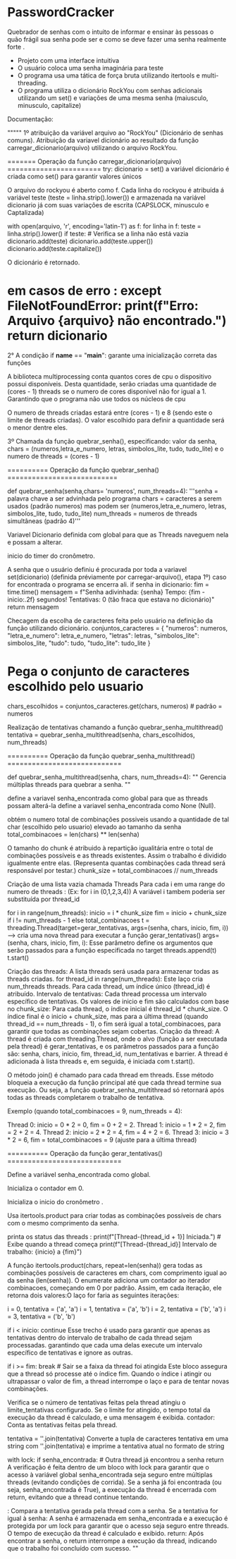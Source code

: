 # PasswordCracker
Quebrador de senhas com o intuito de informar e ensinar às pessoas o quão frágil sua senha pode ser e como se deve fazer uma senha realmente forte .

* Projeto com uma interface intuitiva
* O usuário coloca uma senha imaginária para teste
* O programa usa uma tática de força bruta utilizando itertools e multi-threading.
* O programa utiliza o dicionário RockYou com senhas adicionais utilizando um set() e variações de uma mesma senha (maiusculo, minusculo, capitalize)

Documentação:

"""""
1º atribuição da variável arquivo ao "RockYou" (Dicionário de senhas comuns).
Atribuição da variavel dicionário  ao resultado da função carregar_dicionario(arquivo) utilizando o arquivo RockYou.

======= Operação da função carregar_dicionario(arquivo) =======================
try: 
dicionario = set()
a variável dicionário é criada como set() para garantir valores únicos

O arquivo do rockyou é aberto como f.
Cada linha do rockyou  é  atribuída á variável teste (teste = linha.strip().lower()) e armazenada na variável dicionario já com suas variações de escrita (CAPSLOCK, minusculo e Captalizada)

  with open(arquivo, 'r', encoding='latin-1') as f:
          for linha in f:
               teste = linha.strip().lower()
               if teste:  # Verifica se a linha não está vazia
                  dicionario.add(teste)
                  dicionario.add(teste.upper())
                  dicionario.add(teste.capitalize())

O dicionário é retornado.

em casos de erro :
    except FileNotFoundError:
        print(f"Erro: Arquivo {arquivo} não encontrado.")
        return dicionario
====================================================================================


2° A condição if __name__ == "__main__": garante uma inicialização correta das funções

A biblioteca multiprocessing conta quantos cores de cpu o dispositivo possui disponíveis.
Desta quantidade, serão criadas uma quantidade de (cores - 1) threads se o numero de cores disponivel não for
igual a 1. Garantindo que o programa não use todos os núcleos de cpu

O numero de threads criadas  estará entre (cores - 1) e 8 (sendo este o limite de threads criadas).
O valor escolhido para definir a quantidade será o menor dentre eles.

3º Chamada da função  quebrar_senha(), especificando: valor da senha, chars = (numeros,letra_e_numero, letras, simbolos_lite, tudo, tudo_lite)
e o numero de threads = (cores - 1) 


========== Operação da função quebrar_senha() ===========================

def quebrar_senha(senha,chars= 'numeros', num_threads=4):
    '''senha = palavra chave a ser advinhada pelo programa
       chars = caracteres a serem usados (padrão numeros) mas podem ser (numeros,letra_e_numero, letras, simbolos_lite, tudo, tudo_lite)
       num_threads = numeros de threads simultâneas (padrão 4)'''

Variavel Dicionario definida com global para que as Threads naveguem nela e possam  a alterar.

inicio do timer do cronômetro.

A senha que o usuário definiu é procurada por toda a variavel  set(dicionario) (definida préviamente por carregar-arquivo(), etapa 1º)
caso for encontrada o programa se encerra ali. 
    if senha in dicionario:
        fim = time.time()
        mensagem = f"Senha adivinhada: {senha} Tempo: {fim - inicio:.2f} segundos! Tentativas: 0 (tão fraca que estava no dicionário)"
        return mensagem 


Checagem da escolha de caracteres feita pelo usuário na definição da função utilizando dicionário.
    conjuntos_caracteres = {
        "numeros": numeros,
        "letra_e_numero": letra_e_numero,
        "letras": letras,
        "simbolos_lite": simbolos_lite,
        "tudo": tudo,
        "tudo_lite": tudo_lite
    }

   # Pega o conjunto de caracteres escolhido pelo usuario
  chars_escolhidos = conjuntos_caracteres.get(chars, numeros)  # padrão = numeros


Realização de tentativas chamando a função  quebrar_senha_multithread()
    tentativa = quebrar_senha_multithread(senha, chars_escolhidos, num_threads)

========== Operação da função quebrar_senha_multithread() ============================

def quebrar_senha_multithread(senha, chars, num_threads=4):
    ""
    Gerencia múltiplas threads para quebrar a senha.
    ""

define a variavel senha_encontrada como global para que as threads possam alterá-la
define a variavel senha_encontrada como None (Null).

obtém o numero total de combinações possiveis usando a quantidade de tal char (escolhido pelo usuario) elevado ao tamanho da senha
   total_combinacoes = len(chars) ** len(senha) 

O tamanho do chunk é atribuido à repartição igualitária entre o total de combinações possíveis  e as threads  existentes.
Assim o trabalho é dividido igualmente entre elas. (Representa quantas combinações cada thread será responsável por testar.)
   chunk_size = total_combinacoes // num_threads

Criação de uma lista vazia chamada Threads
Para cada i em uma range do numero de threads : (Ex: for i in (0,1,2,3,4)) A variável i tambem poderia ser substituída por thread_id

  for i in range(num_threads):
        inicio = i * chunk_size
        fim = inicio + chunk_size if i != num_threads - 1 else total_combinacoes
        t = threading.Thread(target=gerar_tentativas, args=(senha, chars, inicio, fim, i)) --> cria uma nova thread para executar a função gerar_tentativas() args=(senha, chars, inicio, fim, i):
        Esse parâmetro define os argumentos que serão passados para a função especificada no target
        threads.append(t)
        t.start()
        
Criação das threads:
A lista threads será usada para armazenar todas as threads criadas.
for thread_id in range(num_threads): Este laço cria num_threads threads. Para cada thread, um índice único (thread_id) é atribuído.
Intervalo de tentativas: Cada thread processa um intervalo específico de tentativas. Os valores de inicio e fim são calculados com base no chunk_size:
Para cada thread, o índice inicial é thread_id * chunk_size.
O índice final é o inicio + chunk_size, mas para a última thread (quando thread_id == num_threads - 1), o fim será igual a total_combinacoes, para garantir que todas as combinações sejam cobertas.
Criação da thread:
A thread é criada com threading.Thread, onde o alvo (função a ser executada pela thread) é gerar_tentativas, e os parâmetros passados para a função são:
senha, chars, inicio, fim, thread_id, num_tentativas e barrier.
A thread é adicionada à lista threads e, em seguida, é iniciada com t.start().

O método join() é chamado para cada thread em threads. Esse método bloqueia a execução da função principal até que cada thread termine sua execução. Ou seja, a função quebrar_senha_multithread só retornará após todas as threads completarem o trabalho de tentativa.

Exemplo (quando total_combinacoes = 9, num_threads = 4):

Thread 0: inicio = 0 * 2 = 0, fim = 0 + 2 = 2.
Thread 1: inicio = 1 * 2 = 2, fim = 2 + 2 = 4.
Thread 2: inicio = 2 * 2 = 4, fim = 4 + 2 = 6.
Thread 3: inicio = 3 * 2 = 6, fim = total_combinacoes = 9 (ajuste para a última thread)


========== Operação da função gerar_tentativas() ============================

Define a variável senha_encontrada como global.

Inicializa o contador em 0.

Inicializa o inicio do cronômetro .

Usa itertools.product para criar todas as combinações possíveis de chars com o mesmo comprimento da senha.

printa os status das threads : print(f"[Thread-{thread_id + 1}] Iniciada.")  # Exibe quando a thread começa
                               print(f"[Thread-{thread_id}] Intervalo de trabalho: {inicio} a {fim}")

A função itertools.product(chars, repeat=len(senha)) gera todas as combinações possíveis de caracteres em chars, com comprimento igual ao da senha (len(senha)). O enumerate adiciona um contador ao iterador combinacoes, começando em 0 por padrão. Assim, em cada iteração, ele retorna dois valores:O laço for faria as seguintes iterações:

i = 0, tentativa = ('a', 'a')
i = 1, tentativa = ('a', 'b')
i = 2, tentativa = ('b', 'a')
i = 3, tentativa = ('b', 'b')



 if i < inicio:
     continue 
Esse trecho é usado para garantir que apenas as tentativas dentro do intervalo de trabalho de cada thread sejam processadas. garantindo que cada uma delas execute um intervalo específico de tentativas e ignore as outras.


if i >= fim:
 break  # Sair se a faixa da thread foi atingida
Este bloco assegura que a thread só processe até o índice fim. Quando o índice i atingir ou ultrapassar o valor de fim, a thread interrompe o laço e para de tentar novas combinações.

Verifica se o número de tentativas feitas pela thread atingiu o limite_tentativas configurado.
Se o limite for atingido, o tempo total da execução da thread é calculado, e uma mensagem é exibida.
contador: Conta as tentativas feitas pela thread.


tentativa = ''.join(tentativa)
Converte a tupla de caracteres tentativa em uma string com ''.join(tentativa) e imprime a tentativa atual no formato de string


with lock:
    if senha_encontrada:  # Outra thread já encontrou a senha
        return
A verificação é feita dentro de um bloco with lock para garantir que o acesso à variável global senha_encontrada seja seguro entre múltiplas threads (evitando condições de corrida).
Se a senha já foi encontrada (ou seja, senha_encontrada é True), a execução da thread é encerrada com return, evitando que a thread continue tentando.

: Compara a tentativa gerada pela thread com a senha. Se a tentativa for igual à senha:
A senha é armazenada em senha_encontrada e a execução é protegida por um lock para garantir que o acesso seja seguro entre threads.
O tempo de execução da thread é calculado e exibido.
return: Após encontrar a senha, o return interrompe a execução da thread, indicando que o trabalho foi concluído com sucesso. ""
